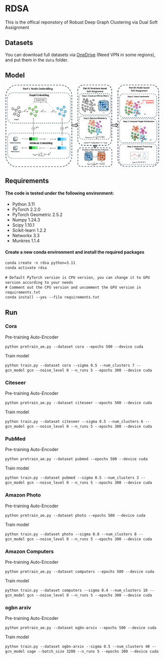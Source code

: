 # RDSA
This is the offical reponstory of Robust Deep Graph Clustering via Dual Soft Assignment

## Datasets
You can download full datasets via [OneDrive](https://1drv.ms/f/s!AvTtaNvOmbN3i_gl6xPHRB1z0xGVAg?e=2EDoMl) (Need VPN in some regions), and put them in the `data` folder.

## Model
![Model Framework](model.png)

## Requirements
#### The code is tested under the following environment:
- Python 3.11
- PyTorch 2.2.0
- PyTorch Geometric 2.5.2
- Numpy 1.24.3
- Scipy 1.10.1
- Scikit-learn 1.2.2
- Networkx 3.3
- Munkres 1.1.4
#### Create a new conda environment and install the required packages
```
conda create -n rdsa python=3.11
conda activate rdsa

# Default PyTorch version is CPU version, you can change it to GPU version according to your needs
# Comment out the CPU version and uncomment the GPU version in requirements.txt
conda install --yes --file requirements.txt
```

## Run
### Cora
Pre-training Auto-Encoder
```
python pretrain_ae.py --dataset cora --epochs 500 --device cuda
```
Train model
```
python train.py --dataset cora --sigma 0.5 --num_clusters 7 --gcn_model gcn --noise_level 0 --n_runs 5 --epochs 300 --device cuda
```
### Citeseer
Pre-training Auto-Encoder
```
python pretrain_ae.py --dataset citeseer --epochs 500 --device cuda
```
Train model
```
python train.py --dataset citeseer --sigma 0.5 --num_clusters 6 --gcn_model gcn --noise_level 0 --n_runs 5 --epochs 300 --device cuda
```
### PubMed
Pre-training Auto-Encoder
```
python pretrain_ae.py --dataset pubmed --epochs 500 --device cuda
```
Train model
```
python train.py --dataset pubmed --sigma 0.5 --num_clusters 3 --gcn_model gcn --noise_level 0 --n_runs 5 --epochs 300 --device cuda
```
### Amazon Photo
Pre-training Auto-Encoder
```
python pretrain_ae.py --dataset photo --epochs 500 --device cuda
```
Train model
```
python train.py --dataset photo --sigma 0.8 --num_clusters 8 --gcn_model gcn --noise_level 0 --n_runs 5 --epochs 300 --device cuda
```
### Amazon Computers
Pre-training Auto-Encoder
```
python pretrain_ae.py --dataset computers --epochs 500 --device cuda
```
Train model
```
python train.py --dataset computers --sigma 0.4 --num_clusters 10 --gcn_model gcn --noise_level 0 --n_runs 5 --epochs 300 --device cuda
```
### ogbn arxiv
Pre-training Auto-Encoder
```
python pretrain_ae.py --dataset ogbn-arxiv --epochs 500 --device cuda
```
Train model
```
python train.py --dataset ogbn-arxiv --sigma 0.5 --num_clusters 40 --gcn_model sage --batch_size 3200 --n_runs 5 --epochs 300 --device cuda
```